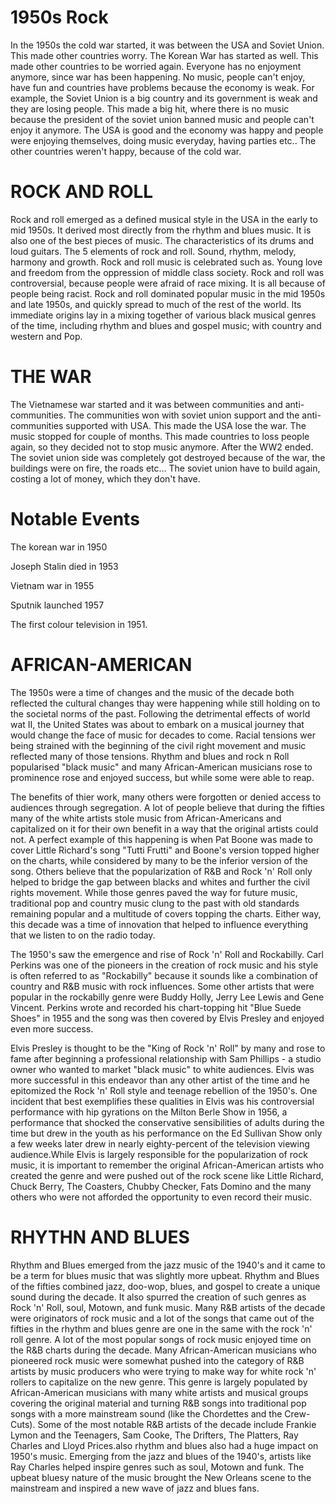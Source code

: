 # 1950s Rock
In the 1950s the cold war started, it was between the USA and Soviet Union. This made other countries worry. The Korean War has started as well. This made other countries to be worried again. Everyone has no enjoyment anymore, since war has been happening. No music, people can't enjoy, have fun and countries have problems because the economy is weak. For example, the Soviet Union is a big country and its government is weak and they are losing people. This made a big hit, where there is no music because the president of the soviet union banned music and people can't enjoy it anymore. The USA is good and the economy was happy and people were enjoying themselves, doing music everyday, having parties etc.. The other countries weren't happy, because of the cold war.

# ROCK AND ROLL

Rock and roll emerged as a defined musical style in the USA in the early to mid 1950s. It derived most directly from the rhythm and blues music. It is also one of the best pieces of music. The characteristics of its drums and loud guitars. The 5 elements of rock and roll. Sound, rhythm, melody, harmony and growth. Rock and roll music is celebrated such as. Young love and freedom from the oppression of middle class society. Rock and roll was controversial, because people were afraid of race mixing. It is all because of people being racist. Rock and roll dominated popular music in the mid 1950s and late 1950s, and quickly spread to much of the rest of the world. Its immediate origins lay in a mixing together of various black musical genres of the time, including rhythm and blues and gospel music; with country and western and Pop.

# THE WAR

The Vietnamese war started and it was between communities and anti-communities. The communities won with soviet union support and the anti-communities supported with USA. This made the USA lose the war. The music stopped for couple of months. This made countries to loss people again, so they decided not to stop music anymore. After the WW2 ended. The soviet union side was completely got destroyed because of the war, the buildings were on fire, the roads etc... The soviet union have to build again, costing a lot of money, which they don't have. 

# Notable Events 

The korean war in 1950 

Joseph Stalin died in 1953 

Vietnam war in 1955 

Sputnik launched 1957 

The first colour television in 1951. 

# AFRICAN-AMERICAN 

The 1950s were a time of changes and the music of the decade both reflected the cultural changes thay were happening while still holding on to the societal norms of the past. Following the detrimental effects of world wat II, the United States was about to embark on a musical journey that would change the face of music for decades to come. Racial tensions wer being strained with the beginning of the civil right movement and music reflected many of those tensions. Rhythm and blues and rock n Roll popularised "black music" and many African-American musicians rose to prominence rose and enjoyed success, but while some were able to reap. 

The benefits of thier work, many others were forgotten or denied access to audiences through segregation. A lot of people believe that during the fifties many of the white artists stole music from African-Americans and capitalized on it for their own benefit in a way that the original artists could not. A perfect example of this happening is when Pat Boone was made to cover Little Richard's song "Tutti Frutti" and Boone's version topped higher on the charts, while considered by many to be the inferior version of the song. Others believe that the popularization of R&B and Rock 'n' Roll only helped to bridge the gap between blacks and whites and further the civil rights movement. While those genres paved the way for future music, traditional pop and country music clung to the past with old standards remaining popular and a multitude of covers topping the charts. Either way, this decade was a time of innovation that helped to influence everything that we listen to on the radio today.

The 1950's saw the emergence and rise of Rock 'n' Roll and Rockabilly. Carl Perkins was one of the pioneers in the creation of rock music and his style is often referred to as "Rockabilly" because it sounds like a combination of country and R&B music with rock influences. Some other artists that were popular in the rockabilly genre were Buddy Holly, Jerry Lee Lewis and Gene Vincent. Perkins wrote and recorded his chart-topping hit "Blue Suede Shoes" in 1955 and the song was then covered by Elvis Presley and enjoyed even more success. 

Elvis Presley is thought to be the "King of Rock 'n' Roll" by many and rose to fame after beginning a professional relationship with Sam Phillips - a studio owner who wanted to market "black music" to white audiences. 
Elvis was more successful in this endeavor than any other artist of the time and he epitomized the Rock 'n' Roll style and teenage rebellion of the 1950's. One incident that best exemplifies these qualities in Elvis was his controversial performance with hip gyrations on the Milton Berle Show in 1956, a performance that shocked the conservative sensibilities of adults during the time but drew in the youth as his performance on the Ed Sullivan Show only a few weeks later drew in nearly eighty-percent of the television viewing audience.While Elvis is largely responsible for the popularization of rock music, it is important to remember the original African-American artists who created the genre and were pushed out of the rock scene like Little Richard, Chuck Berry, The Coasters, Chubby Checker, Fats Domino and the many others who were not afforded the opportunity to even record their music.

# RHYTHN AND BLUES 

Rhythm and Blues emerged from the jazz music of the 1940's and it came to be a term for blues music that was slightly more upbeat. Rhythm and Blues of the fifties combined jazz, doo-wop, blues, and gospel to create a unique sound during the decade. It also spurred the creation of such genres as Rock 'n' Roll, soul, Motown, and funk music. Many R&B artists of the decade were originators of rock music and a lot of the songs that came out of the fifties in the rhythm and blues genre are one in the same with the rock 'n' roll genre. A lot of the most popular songs of rock music enjoyed time on the R&B charts during the decade. Many African-American musicians who pioneered rock music were somewhat pushed into the category of R&B artists by music producers who were trying to make way for white rock 'n' rollers to capitalize on the new genre. This genre is largely populated by African-American musicians with many white artists and musical groups covering the original material and turning R&B songs into traditional pop songs with a more mainstream sound (like the Chordettes and the Crew-Cuts). Some of the most notable R&B artists of the decade include Frankie Lymon and the Teenagers, Sam Cooke, The Drifters, The Platters, Ray Charles and Lloyd Prices.also rhythm and blues also had a huge impact on 1950's music. Emerging from the jazz and blues of the 1940's, artists like Ray Charles helped inspire genres such as soul, Motown and funk. The upbeat bluesy nature of the music brought the New Orleans scene to the mainstream and inspired a new wave of jazz and blues fans.
